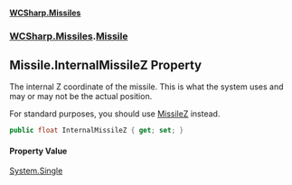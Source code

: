 #### [WCSharp.Missiles](index.md 'index')
### [WCSharp.Missiles](WCSharp.Missiles.md 'WCSharp.Missiles').[Missile](WCSharp.Missiles.Missile.md 'WCSharp.Missiles.Missile')

## Missile.InternalMissileZ Property

The internal Z coordinate of the missile. This is what the system uses and may or may not be the actual position.  
  
For standard purposes, you should use [MissileZ](WCSharp.Missiles.Missile.MissileZ.md 'WCSharp.Missiles.Missile.MissileZ') instead.

```csharp
public float InternalMissileZ { get; set; }
```

#### Property Value
[System.Single](https://docs.microsoft.com/en-us/dotnet/api/System.Single 'System.Single')